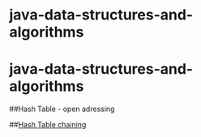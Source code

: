 # java-data-structures-and-algorithms


# java-data-structures-and-algorithms

##Hash Table - open adressing

##[Hash Table chaining](https://github.com/ivanmmarkovic/Java-Data-Structures-and-Algorithms/tree/master/algorithms/src/main/java/ivanmarkovic/algorithms/hashtable/chaining)
